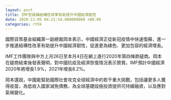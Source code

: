 ```yaml
---
layout: post
title: IMF官員稱結構性改革有助提升中國經濟韌性
date: 2020-11-05 04:21:54.000000000 +08:00
categories: rthk
---
```


國際貨幣基金組織第一副總裁岡本表示，中國經濟正從新冠疫情中快速復蘇，進一步推進結構性改革有助提升中國經濟韌性，促進更為綠色、更加包容的經濟增長。

IMF工作團隊與中方上月26日至本月4日在網上進行2020年第四條款磋商。岡本在磋商結束後發表聲明，對中國抗疫及經濟恢復情況表示贊賞。IMF預計中國經濟2020年將增長1.9%，2021年增長8.2%。

岡本還說，中國能幫助國際社會攻克全球經濟中的若干重大挑戰，包括讓更多人獲得疫苗，為低收入國家減免債務，為全球基礎設施投資提供可持續融資，以及應對氣候變化。
